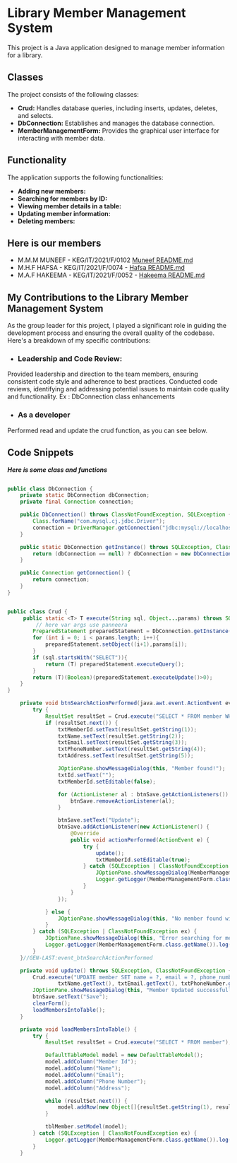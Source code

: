 # Library Member Management System

This project is a Java application designed to manage member information for a library.


## Classes

The project consists of the following classes:

* **Crud:** Handles database queries, including inserts, updates, deletes, and selects.
* **DbConnection:** Establishes and manages the database connection.
* **MemberManagementForm:** Provides the graphical user interface for interacting with member data.


## Functionality

The application supports the following functionalities:

* **Adding new members:**
* **Searching for members by ID:**
* **Viewing member details in a table:**
* **Updating member information:**
* **Deleting members:**


## Here is our members
* M.M.M MUNEEF - KEG/IT/2021/F/0102 [Muneef README.md](https://github.com/muneef-dev/lms.git)
* M.H.F HAFSA - KEG/IT/2021/F/0074 - [Hafsa README.md](https://github.com/fathimahafsa21/LMS.git)
* M.A.F HAKEEMA - KEG/IT/2021/F/0052 - [Hakeema README.md](https://github.com/fathimahakeema/LMS.git)


## My Contributions to the Library Member Management System
As the group leader for this project, I played a significant role in guiding the development process and ensuring the overall quality of the codebase. Here's a breakdown of my specific contributions:


* ### Leadership and Code Review:
Provided leadership and direction to the team members, ensuring consistent code style and adherence to best practices.
Conducted code reviews, identifying and addressing potential issues to maintain code quality and functionality.
 Ex : DbConnection class enhancements


* ### As a developer
Performed read and update the crud function, as you can see below.


## Code Snippets

***Here is some class and functions***
```java

public class DbConnection {
    private static DbConnection dbConnection;
    private final Connection connection;

    public DbConnection() throws ClassNotFoundException, SQLException {
        Class.forName("com.mysql.cj.jdbc.Driver");
        connection = DriverManager.getConnection("jdbc:mysql://localhost:3306/library","root","1234");
    }

    public static DbConnection getInstance() throws SQLException, ClassNotFoundException {
        return (dbConnection == null) ? dbConnection = new DbConnection() : dbConnection;
    }

    public Connection getConnection() {
        return connection;
    }
}


public class Crud {
     public static <T> T execute(String sql, Object...params) throws SQLException, ClassNotFoundException {
         // here var args use panneera
        PreparedStatement preparedStatement = DbConnection.getInstance().getConnection().prepareStatement(sql);
        for (int i = 0; i < params.length; i++){
            preparedStatement.setObject((i+1),params[i]);
        }
        if (sql.startsWith("SELECT")){
            return (T) preparedStatement.executeQuery();
        }
        return (T)(Boolean)(preparedStatement.executeUpdate()>0);
    }
}

    private void btnSearchActionPerformed(java.awt.event.ActionEvent evt) {//GEN-FIRST:event_btnSearchActionPerformed
        try {
            ResultSet resultSet = Crud.execute("SELECT * FROM member WHERE member_id=?", txtId.getText());
            if (resultSet.next()) {
                txtMemberId.setText(resultSet.getString(1));
                txtName.setText(resultSet.getString(2));
                txtEmail.setText(resultSet.getString(3));
                txtPhoneNumber.setText(resultSet.getString(4));
                txtAddress.setText(resultSet.getString(5));

                JOptionPane.showMessageDialog(this, "Member found!");
                txtId.setText("");
                txtMemberId.setEditable(false);

                for (ActionListener al : btnSave.getActionListeners()) {
                    btnSave.removeActionListener(al);
                }

                btnSave.setText("Update");
                btnSave.addActionListener(new ActionListener() {
                    @Override
                    public void actionPerformed(ActionEvent e) {
                        try {
                            update();
                            txtMemberId.setEditable(true);
                        } catch (SQLException | ClassNotFoundException ex) {
                            JOptionPane.showMessageDialog(MemberManagementForm.this, "Error updating member. Please try again.", "Error", JOptionPane.ERROR_MESSAGE);
                            Logger.getLogger(MemberManagementForm.class.getName()).log(Level.SEVERE, null, ex);
                        }
                    }
                });

            } else {
                JOptionPane.showMessageDialog(this, "No member found with the given ID.", "Not Found", JOptionPane.INFORMATION_MESSAGE);
            }
        } catch (SQLException | ClassNotFoundException ex) {
            JOptionPane.showMessageDialog(this, "Error searching for member. Please try again.", "Error", JOptionPane.ERROR_MESSAGE);
            Logger.getLogger(MemberManagementForm.class.getName()).log(Level.SEVERE, null, ex);
        }
    }//GEN-LAST:event_btnSearchActionPerformed

    private void update() throws SQLException, ClassNotFoundException {
        Crud.execute("UPDATE member SET name = ?, email = ?, phone_number = ?, address = ? WHERE member_id = ?",
                txtName.getText(), txtEmail.getText(), txtPhoneNumber.getText(), txtAddress.getText(), txtMemberId.getText());
        JOptionPane.showMessageDialog(this, "Member Updated successfully!");
        btnSave.setText("Save");
        clearForm();
        loadMembersIntoTable();
    }

    private void loadMembersIntoTable() {
        try {
            ResultSet resultSet = Crud.execute("SELECT * FROM member");

            DefaultTableModel model = new DefaultTableModel();
            model.addColumn("Member Id");
            model.addColumn("Name");
            model.addColumn("Email");
            model.addColumn("Phone Number");
            model.addColumn("Address");

            while (resultSet.next()) {
                model.addRow(new Object[]{resultSet.getString(1), resultSet.getString(2), resultSet.getString(3), resultSet.getString(4), resultSet.getString(5)});
            }

            tblMember.setModel(model);
        } catch (SQLException | ClassNotFoundException ex) {
            Logger.getLogger(MemberManagementForm.class.getName()).log(Level.SEVERE, null, ex);
        }
    }


